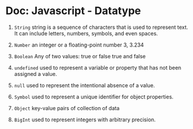 # Doc: Javascript - Datatype

1. `String` string is a sequence of characters that is used to represent text. It can include letters, numbers, symbols, and even spaces.
2. `Number` an integer or a floating-point number 3, 3.234
3. `Boolean`  Any of two values: true or false  true and false

4. `undefined` used to represent a variable or property that has not been assigned a value.
5. `null` used to represent the intentional absence of a value.

6. `Symbol` used to represent a unique identifier for object properties.
7. `Object` key-value pairs of collection of data
8. `BigInt` used to represent integers with arbitrary precision.